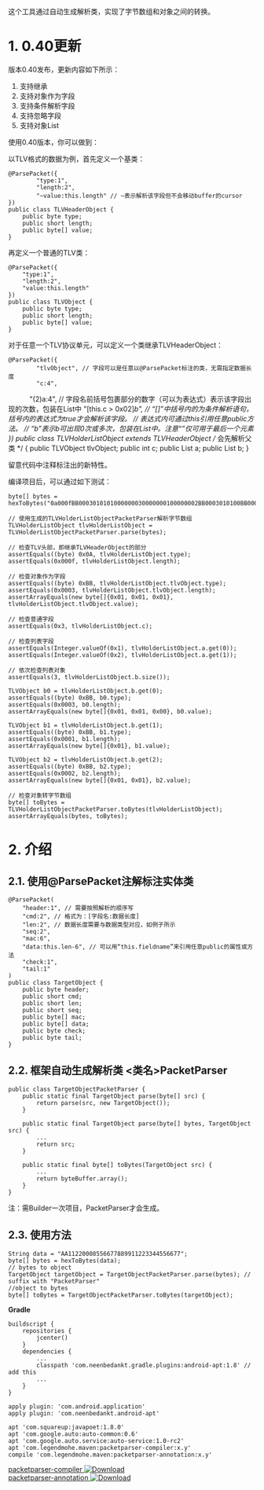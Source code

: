 这个工具通过自动生成解析类，实现了字节数组和对象之间的转换。

# 1. 0.40更新

版本0.40发布，更新内容如下所示：

1. 支持继承
2. 支持对象作为字段
3. 支持条件解析字段
4. 支持忽略字段
5. 支持对象List

使用0.40版本，你可以做到：

以TLV格式的数据为例，首先定义一个基类：

    @ParsePacket({
            "type:1",
            "length:2",
            "~value:this.length" // ~表示解析该字段但不会移动buffer的cursor
    })
    public class TLVHeaderObject {
        public byte type;
        public short length;
        public byte[] value;
    }

再定义一个普通的TLV类：

    @ParsePacket({
        "type:1",
        "length:2",
        "value:this.length"
    })
    public class TLVObject {
        public byte type;
        public short length;
        public byte[] value;
    }

对于任意一个TLV协议单元，可以定义一个类继承TLVHeaderObject：

    @ParsePacket({
            "tlvObject", // 字段可以是任意以@ParsePacket标注的类，无需指定数据长度
            "c:4",
            "(2)a:4", // 字段名前括号包裹部分的数字（可以为表达式）表示该字段出现的次数，包装在List中
            "[this.c > 0x02]*b", // “[]”中括号内的为条件解析语句，括号内的表达式为true才会解析该字段。
                                 // 表达式内可通过this引用任意public方法。
                                 // “*b”表示b可出现0次或多次，包装在List中。注意“*”仅可用于最后一个元素
    })
    public class TLVHolderListObject extends TLVHeaderObject /* 会先解析父类 */ {
        public TLVObject tlvObject;
        public int c;
        public List<Integer> a;
        public List<TLVObject> b;
    }

留意代码中注释标注出的新特性。

编译项目后，可以通过如下测试：

    byte[] bytes = hexToBytes("0a000fBB0003010101000000030000000100000002BB0003010100BB000101BB00020101");

    // 使用生成的TLVHolderListObjectPacketParser解析字节数组
    TLVHolderListObject tlvHolderListObject = TLVHolderListObjectPacketParser.parse(bytes);

    // 检查TLV头部，即继承TLVHeaderObject的部分
    assertEquals((byte) 0x0A, tlvHolderListObject.type);
    assertEquals(0x000f, tlvHolderListObject.length);

    // 检查对象作为字段
    assertEquals((byte) 0xBB, tlvHolderListObject.tlvObject.type);
    assertEquals(0x0003, tlvHolderListObject.tlvObject.length);
    assertArrayEquals(new byte[]{0x01, 0x01, 0x01}, tlvHolderListObject.tlvObject.value);

    // 检查普通字段
    assertEquals(0x3, tlvHolderListObject.c);

    // 检查列表字段
    assertEquals(Integer.valueOf(0x1), tlvHolderListObject.a.get(0));
    assertEquals(Integer.valueOf(0x2), tlvHolderListObject.a.get(1));

    // 依次检查列表对象
    assertEquals(3, tlvHolderListObject.b.size());

    TLVObject b0 = tlvHolderListObject.b.get(0);
    assertEquals((byte) 0xBB, b0.type);
    assertEquals(0x0003, b0.length);
    assertArrayEquals(new byte[]{0x01, 0x01, 0x00}, b0.value);

    TLVObject b1 = tlvHolderListObject.b.get(1);
    assertEquals((byte) 0xBB, b1.type);
    assertEquals(0x0001, b1.length);
    assertArrayEquals(new byte[]{0x01}, b1.value);

    TLVObject b2 = tlvHolderListObject.b.get(2);
    assertEquals((byte) 0xBB, b2.type);
    assertEquals(0x0002, b2.length);
    assertArrayEquals(new byte[]{0x01, 0x01}, b2.value);

    // 检查对象转字节数组
    byte[] toBytes = TLVHolderListObjectPacketParser.toBytes(tlvHolderListObject);
    assertArrayEquals(bytes, toBytes);

# 2. 介绍

## 2.1. 使用@ParsePacket注解标注实体类

    @ParsePacket(
        "header:1", // 需要按照解析的顺序写
        "cmd:2", // 格式为：[字段名:数据长度]
        "len:2", // 数据长度需要与数据类型对应，如例子所示
        "seq:2",
        "mac:6",
        "data:this.len-6", // 可以用“this.fieldname”来引用任意public的属性或方法
        "check:1",
        "tail:1"
    )
    public class TargetObject {
        public byte header;
        public short cmd;
        public short len;
        public short seq;
        public byte[] mac;
        public byte[] data;
        public byte check;
        public byte tail;
    }
    
## 2.2. 框架自动生成解析类 <类名>PacketParser

    public class TargetObjectPacketParser {
        public static final TargetObject parse(byte[] src) {
            return parse(src, new TargetObject());
        }
    
        public static final TargetObject parse(byte[] bytes, TargetObject src) {
            ...
            return src;
        }
    
        public static final byte[] toBytes(TargetObject src) {
            ...
            return byteBuffer.array();
        }
    }

注：需Builder一次项目，PacketParser才会生成。
    
## 2.3. 使用方法

    String data = "AA11220008556677889911223344556677";
    byte[] bytes = hexToBytes(data);
    // bytes to object
    TargetObject targetObject = TargetObjectPacketParser.parse(bytes); // suffix with "PacketParser"
    //object to bytes
    byte[] toBytes = TargetObjectPacketParser.toBytes(targetObject);

**Gradle**

    buildscript {
        repositories {
            jcenter()
        }
        dependencies {
            ...
            classpath 'com.neenbedankt.gradle.plugins:android-apt:1.8' // add this
            ...
        }
    }
    
    apply plugin: 'com.android.application'
    apply plugin: 'com.neenbedankt.android-apt'

    apt 'com.squareup:javapoet:1.8.0'
    apt 'com.google.auto:auto-common:0.6'
    apt 'com.google.auto.service:auto-service:1.0-rc2'
    apt 'com.legendmohe.maven:packetparser-compiler:x.y'
    compile 'com.legendmohe.maven:packetparser-annotation:x.y'

[packetparser-compiler ![Download](https://api.bintray.com/packages/legendmohe/maven/packetparser-compiler/images/download.svg) ](https://bintray.com/legendmohe/maven/packetparser-compiler/_latestVersion)  
[packetparser-annotation ![Download](https://api.bintray.com/packages/legendmohe/maven/packetparser-annotation/images/download.svg) ](https://bintray.com/legendmohe/maven/packetparser-annotation/_latestVersion)
